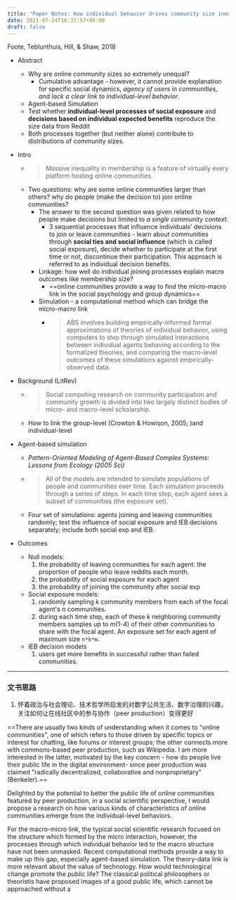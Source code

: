 ```yaml
---
title: "Paper Notes: How individual behavior drives community size inequality"
date: 2021-07-24T16:37:57+08:00
draft: false
---
```


Foote, Teblunthuis, Hill, & Shaw, 2018

- Abstract 
	- Why are online community sizes so extremely unequal?
		- Cumulative advantage - however, it cannot provide explanation for specific social dynamics, _agency of users in communities, and lack a clear link to individual-level behavior_. 
	- Agent-based Simulation
	- Test whether **individual-level processes of social exposure** and **decisions based on individual expected benefits** reproduce the size data from Reddit
	- Both processes together (but neither alone) contribute to distributions of community sizes.

- Intro
	- >Massive inequality in membership is a feature of virtually every platform hosting online communities.
	- Two questions: why are some online communities larger than others? why do people (make the decision to) join online communities?
		- The answer to the second question was given related to how people make decisions but limited to _a single community context_.
			- 3 sequential processes that influence individuals' decisions to join or leave communities - learn about communities through **social ties and social influence** (which is called social exposure), decide whether to participate at the first time or not, discontinue their participation. This approach is referred to as individual decision benefits.
		- Linkage: how well do individual joining processes explain macro outcomes like membership size?
			- ==online communities provide a way to find the micro-macro link in the social psychology and group dynamics==
		- Simulation - a computational method which can bridge the micro-macro link 
			- >ABS involves building empirically-informed formal approximations of theories of individual behavior, using computers to step through simulated interactions between individual agents behaving according to the formalized theories, and comparing the macro-level outcomes of these simulations against empirically-observed data.
- Background (LitRev)
	- >Social computing research on community participation and community growth is divided into two largely distinct bodies of micro- and macro-level scholarship.
	- How to link the group-level (Crowton & Howison, 2005; )and individual-level
- Agent-based simulation
	- *Pattern-Oriented Modeling of Agent-Based Complex Systems: Lessons from Ecology (2005 Sci)*
	- >All of the models are intended to simulate populations of people and communities over time. Each simulation proceeds through a series of steps. In each time step, each agent sees a subset of communities (the exposure set).
	- Four set of simulations: agents joining and leaving communities randomly; test the influence of social exposure and IEB decisions separately; include both social exp and IEB.
- Outcomes
	- Null models: 
		1. the probability of leaving communities for each agent: the proportion of people who leave reddits each month.
		2. the probability of social exposure for each agent
		3. the probability of joining the community after social exp
	- Social exposure models:
		1. randomly sampling *k* community members from each of the focal agent's *n* communities. 
		2. during each time step, each of these *k* neighboring community members samples up to *m*(1-4) of their other communities to share with the focal agent. An exposure set for each agent of maximum size `n*k*m`.
	- IEB decision models
		1. users get more benefits in successful rather than failed communities. 
--------
### 文书思路
1. 怀着政治与社会理论、技术哲学所启发的对数字公共生活、数字治理的兴趣，关注如何让在线社区中的参与协作（peer production）变得更好

==There are usually two kinds of understanding when it comes to "online communities", one of which refers to those driven by specific topics or interest for chatting, like forums or interest groups; the other connects more with commons-based peer production, such as Wikipedia. I am more interested in the latter, motivated by the key concern - how do people live their public life in the digital environment- since peer production was claimed "radically decentralized, collaborative and nonproprietary" (Benkeler).==

Delighted by the potential to better the public life of online communities featured by peer production, in a social scientific perspective, I would propose a research on how various kinds of characteristics of online communities emerge from the individual-level behaviors. 

For the macro-micro link, the typical social scientific research focused on the structure which formed by the micro interaction, however, the processes through which individual behavior led to the macro structure have not been unmasked. Recent computational methods provide a way to make up this gap, especially agent-based simulation. The theory-data link is more relevant about the value of technology. How would technological change promote the public life? The classical political philosophers or theoristis have proposed images of a good public life, which cannot be approached without a 

